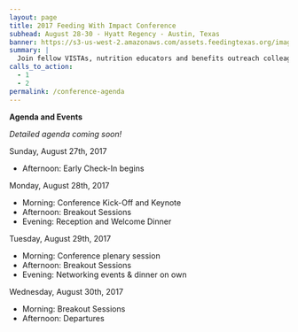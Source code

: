 ```yaml
---
layout: page
title: 2017 Feeding With Impact Conference
subhead: August 28-30 - Hyatt Regency - Austin, Texas
banner: https://s3-us-west-2.amazonaws.com/assets.feedingtexas.org/images/banners/banner-02.jpg
summary: |
  Join fellow VISTAs, nutrition educators and benefits outreach colleagues in Austin for the third annual “Feeding With Impact” Conference. 
calls_to_action:
  - 1
  - 2
permalink: /conference-agenda
---
```

**Agenda and Events**

*Detailed agenda coming soon!*

Sunday, August 27th, 2017    

* Afternoon: Early Check-In begins

Monday, August 28th, 2017      

* Morning: Conference Kick-Off and Keynote
* Afternoon: Breakout Sessions
* Evening: Reception and Welcome Dinner

Tuesday, August 29th, 2017      

* Morning: Conference plenary session
* Afternoon: Breakout Sessions
* Evening: Networking events & dinner on own

Wednesday, August 30th, 2017       

* Morning: Breakout Sessions
* Afternoon: Departures
